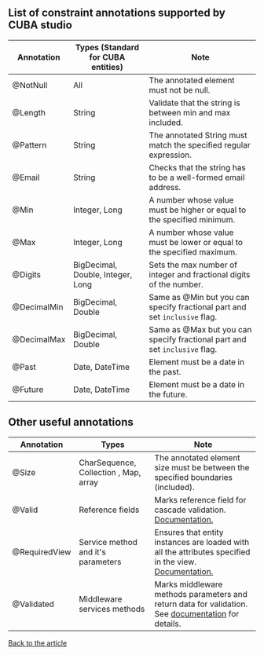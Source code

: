## List of constraint annotations supported by CUBA studio

| Annotation    | Types (Standard for CUBA entities) | Note  |
|---------------|------------------------------------|-------|
| @NotNull      | All                                | The annotated element must not be null. |
| @Length       | String                             | Validate that the string is between min and max included. |
| @Pattern      | String                             | The annotated String must match the specified regular expression. |
| @Email        | String                             | Checks that the string has to be a well-formed email address. |
| @Min          | Integer, Long                      | A number whose value must be higher or equal to the specified minimum. |
| @Max          | Integer, Long                      | A number whose value must be lower or equal to the specified maximum. |
| @Digits       | BigDecimal, Double, Integer, Long  | Sets the max number of integer and fractional digits of the number. |
| @DecimalMin   | BigDecimal, Double                 | Same as @Min but you can specify fractional part and set `inclusive` flag. |
| @DecimalMax   | BigDecimal, Double                 | Same as @Max but you can specify fractional part and set `inclusive` flag. |
| @Past         | Date, DateTime                     | Element must be a date in the past. |
| @Future       | Date, DateTime                     | Element must be a date in the future. |

## Other useful annotations

| Annotation    | Types                                 | Note  |
|---------------|---------------------------------------|-------|
| @Size         | CharSequence, Collection , Map, array | The annotated element size must be between the specified boundaries (included). |
| @Valid        | Reference fields                      | Marks reference field for cascade validation. [Documentation.](https://doc.cuba-platform.com/manual-6.9/bean_validation_constraints.html#bean_validation_related_objects) |
| @RequiredView | Service method and it's parameters    | Ensures that entity instances are loaded with all the attributes specified in the view. [Documentation.](https://doc.cuba-platform.com/manual-6.9/bean_validation_constraints.html#bean_validation_cuba_annotations) |
| @Validated    | Middleware services methods           | Marks middleware methods parameters and return data for validation. See [documentation](https://doc.cuba-platform.com/manual-6.9/bean_validation_running.html#bean_validation_in_services) for details. |

[Back to the article](README.md)